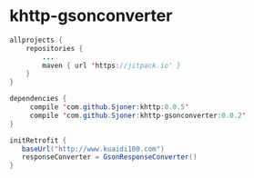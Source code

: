 # khttp-gsonconverter

```java
allprojects {
	repositories {
		...
		maven { url 'https://jitpack.io' }
	}
}
```

```java
dependencies {
     compile 'com.github.Sjoner:khttp:0.0.5'
     compile 'com.github.Sjoner:khttp-gsonconverter:0.0.2'
}
```


```java
initRetrofit {
   baseUrl("http://www.kuaidi100.com")
   responseConverter = GsonResponseConverter()
}
```
